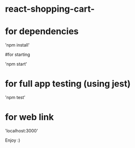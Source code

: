 # react-shopping-cart-

# for dependencies


'npm install'

#for starting

'npm start'

# for full app testing (using jest)


'npm test'

# for web link


'localhost:3000'


Enjoy :)
